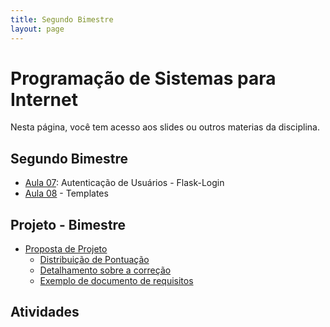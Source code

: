 ```yaml
---
title: Segundo Bimestre
layout: page
---
```


# Programação de Sistemas para Internet

Nesta página, você tem acesso aos slides ou outros materias da disciplina.

## Segundo Bimestre

- [Aula 07](../slides/06/06.pdf): Autenticação de Usuários - Flask-Login
- [Aula 08](../slides/07/07.pdf) - Templates

## Projeto - Bimestre

- [Proposta de Projeto](../proposta/proposta.pdf)
  - [Distribuição de Pontuação](../proposta/pontuação.pdf)
  - [Detalhamento sobre a correção](../proposta/rubrica.pdf)
  - [Exemplo de documento de requisitos](../proposta/doc_requisitos.pdf)

## Atividades
